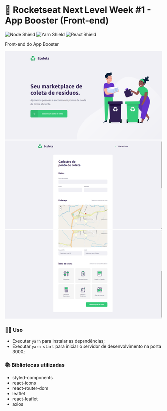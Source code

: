 # 🚀 Rocketseat Next Level Week #1 - App Booster (Front-end)

![Node Shield](https://img.shields.io/static/v1?label=node&message=12.14.1&color=brightgreen&style=flat-square) ![Yarn Shield](https://img.shields.io/static/v1?label=yarn&message=1.22.4&color=informational&style=flat-square) ![React Shield](https://img.shields.io/static/v1?label=React&message=16.13.1&color=informational&style=flat-square)

Front-end do App Booster

![Frontend 1](../docs/print-frontend1.png)
![Frontend 2](../docs/print-frontend2.png)
![Frontend 3](../docs/print-frontend3.png)

### 👨‍💻 Uso

- Executar `yarn` para instalar as dependências;
- Executar `yarn start` para iniciar o servidor de desenvolvimento na porta 3000;

### 📚 Bibliotecas utilizadas

- styled-components
- react-icons
- react-router-dom
- leaflet
- react-leaflet
- axios
